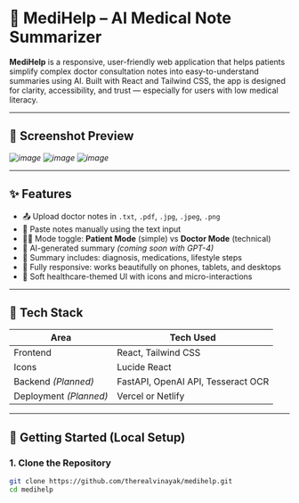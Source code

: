 # 🏥 MediHelp – AI Medical Note Summarizer

**MediHelp** is a responsive, user-friendly web application that helps patients simplify complex doctor consultation notes into easy-to-understand summaries using AI. Built with React and Tailwind CSS, the app is designed for clarity, accessibility, and trust — especially for users with low medical literacy.

---

## 📸 Screenshot Preview

*![image](https://github.com/user-attachments/assets/1ecd2fc0-3e9a-413b-a573-fb20c32d8c8b)*
*![image](https://github.com/user-attachments/assets/78e8b918-b23d-49e3-b506-5fbaed078dcb)*
*![image](https://github.com/user-attachments/assets/3265f49d-89e1-4178-8443-4a1cdabb3d87)*


---

## ✨ Features

- 📤 Upload doctor notes in `.txt`, `.pdf`, `.jpg`, `.jpeg`, `.png`
- 📝 Paste notes manually using the text input
- 👨‍⚕️ Mode toggle: **Patient Mode** (simple) vs **Doctor Mode** (technical)
- 🤖 AI-generated summary *(coming soon with GPT-4)*
- 🧾 Summary includes: diagnosis, medications, lifestyle steps
- 📱 Fully responsive: works beautifully on phones, tablets, and desktops
- 🎨 Soft healthcare-themed UI with icons and micro-interactions

---

## 🧠 Tech Stack

| Area        | Tech Used                      |
|-------------|--------------------------------|
| Frontend    | React, Tailwind CSS            |
| Icons       | Lucide React                   |
| Backend *(Planned)* | FastAPI, OpenAI API, Tesseract OCR |
| Deployment *(Planned)*  | Vercel or Netlify              |

---

## 🚀 Getting Started (Local Setup)

### 1. Clone the Repository

```bash
git clone https://github.com/therealvinayak/medihelp.git
cd medihelp
